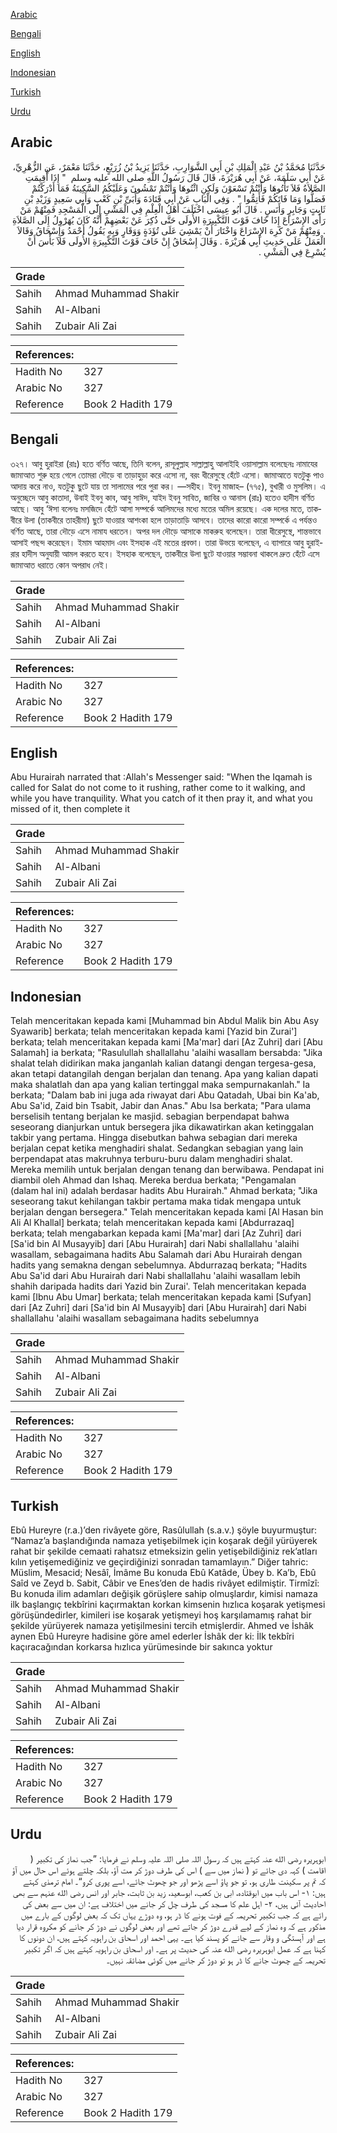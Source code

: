 [Arabic](#arabic)

[Bengali](#bengali)

[English](#english)

[Indonesian](#indonesian)

[Turkish](#turkish)

[Urdu](#urdu)

## Arabic


<div dir="rtl" lang="ar" style={{fontSize:'larger',backgroundColor:'#f8f9fa',padding:20}}>
حَدَّثَنَا مُحَمَّدُ بْنُ عَبْدِ الْمَلِكِ بْنِ أَبِي الشَّوَارِبِ، حَدَّثَنَا يَزِيدُ بْنُ زُرَيْعٍ، حَدَّثَنَا مَعْمَرٌ، عَنِ الزُّهْرِيِّ، عَنْ أَبِي سَلَمَةَ، عَنْ أَبِي هُرَيْرَةَ، قَالَ قَالَ رَسُولُ اللَّهِ صلى الله عليه وسلم ‏ "‏ إِذَا أُقِيمَتِ الصَّلاَةُ فَلاَ تَأْتُوهَا وَأَنْتُمْ تَسْعَوْنَ وَلَكِنِ ائْتُوهَا وَأَنْتُمْ تَمْشُونَ وَعَلَيْكُمُ السَّكِينَةُ فَمَا أَدْرَكْتُمْ فَصَلُّوا وَمَا فَاتَكُمْ فَأَتِمُّوا ‏"‏ ‏.‏ وَفِي الْبَابِ عَنْ أَبِي قَتَادَةَ وَأُبَىِّ بْنِ كَعْبٍ وَأَبِي سَعِيدٍ وَزَيْدِ بْنِ ثَابِتٍ وَجَابِرٍ وَأَنَسٍ ‏.‏ قَالَ أَبُو عِيسَى اخْتَلَفَ أَهْلُ الْعِلْمِ فِي الْمَشْىِ إِلَى الْمَسْجِدِ فَمِنْهُمْ مَنْ رَأَى الإِسْرَاعَ إِذَا خَافَ فَوْتَ التَّكْبِيرَةِ الأُولَى حَتَّى ذُكِرَ عَنْ بَعْضِهِمْ أَنَّهُ كَانَ يُهَرْوِلُ إِلَى الصَّلاَةِ ‏.‏ وَمِنْهُمْ مَنْ كَرِهَ الإِسْرَاعَ وَاخْتَارَ أَنْ يَمْشِيَ عَلَى تُؤَدَةٍ وَوَقَارٍ وَبِهِ يَقُولُ أَحْمَدُ وَإِسْحَاقُ وَقَالاَ الْعَمَلُ عَلَى حَدِيثِ أَبِي هُرَيْرَةَ ‏.‏ وَقَالَ إِسْحَاقُ إِنْ خَافَ فَوْتَ التَّكْبِيرَةِ الأُولَى فَلاَ بَأْسَ أَنْ يُسْرِعَ فِي الْمَشْىِ ‏.‏
</div>
<div style={{backgroundColor:'#f8f9fa',padding:20, marginBottom: 10}}><table> <thead> <tr> <th>Grade</th> <th></th> </tr> </thead> <tbody> <tr><td>Sahih</td><td>Ahmad Muhammad Shakir</td></tr><tr><td>Sahih</td><td>Al-Albani</td></tr><tr><td>Sahih</td><td>Zubair Ali Zai</td></tr></tbody></table><table> <thead> <tr> <th>References:</th> <th></th> </tr> </thead> <tbody><tr><td>Hadith No</td><td>327</td></tr><tr><td>Arabic No</td><td>327</td></tr><tr><td>Reference</td><td>Book 2 Hadith 179</td></tr></tbody></table></div>

## Bengali


<div dir="ltr" lang="bn" style={{fontSize:'larger',backgroundColor:'#f8f9fa',padding:20}}>
৩২৭। আবু হুরাইরা (রাঃ) হতে বর্ণিত আছে, তিনি বলেন, রাসূলুল্লাহ সাল্লাল্লাহু আলাইহি ওয়াসাল্লাম বলেছেনঃ নামাযের জামাআত শুরু হয়ে গেলে তোমরা দৌড়ে বা তাড়াহুড়া করে এসো না, বরং ধীরেসুস্থে হেঁটে এসো। জামাআতে যতটুকু পাও আদায় করে নাও, যতটুকু ছুটে যায় তা সালামের পরে পুরা কর। —সহীহ। ইবনু মাজাহ– (৭৭৫), বুখারী ও মুসলিম। এ অনুচ্ছেদে আবু কাতাদা, উবাই ইবনু কাব, আবু সাঈদ, যাইদ ইবনু সাবিত, জাবির ও আনাস (রাঃ) হতেও হাদীস বর্ণিত আছে। আবু ‘ঈসা বলেনঃ মসজিদে হেঁটে আসা সম্পর্কে আলিমদের মধ্যে মতের অমিল রয়েছে। এক দলের মতে, তাকবীরে উলা (তাকবীরে তাহরীমা) ছুটে যাওয়ার আশংকা হলে তাড়াতাড়ি আসবে। তাদের কারো কারো সম্পর্কে এ পর্যন্তও বর্ণিত আছে, তারা দৌড়ে এসে নামায ধরতেন। অপর দল দৌড়ে আসাকে মাকরুহ বলেছেন। তারা ধীরেসুস্থে, শান্তভাবে আসাই পছন্দ করেছেন। ইমাম আহমাদ এবং ইসহাক এই মতের প্রবক্তা। তারা উভয়ে বলেছেন, এ ব্যাপারে আবু হুরাইরার হাদীস অনুযায়ী আমল করতে হবে। ইসহাক বলেছেন, তাকবীরে উলা ছুটে যাওয়ার সম্ভাবনা থাকলে দ্রুত হেঁটে এসে জামাআত ধরাতে কোন অপরাধ নেই।
</div>
<div style={{backgroundColor:'#f8f9fa',padding:20, marginBottom: 10}}><table> <thead> <tr> <th>Grade</th> <th></th> </tr> </thead> <tbody> <tr><td>Sahih</td><td>Ahmad Muhammad Shakir</td></tr><tr><td>Sahih</td><td>Al-Albani</td></tr><tr><td>Sahih</td><td>Zubair Ali Zai</td></tr></tbody></table><table> <thead> <tr> <th>References:</th> <th></th> </tr> </thead> <tbody><tr><td>Hadith No</td><td>327</td></tr><tr><td>Arabic No</td><td>327</td></tr><tr><td>Reference</td><td>Book 2 Hadith 179</td></tr></tbody></table></div>

## English


<div dir="ltr" lang="en" style={{fontSize:'larger',backgroundColor:'#f8f9fa',padding:20}}>
Abu Hurairah narrated that :Allah's Messenger said: "When the Iqamah is called for Salat do not come to it rushing, rather come to it walking, and while you have tranquility. What you catch of it then pray it, and what you missed of it, then complete it
</div>
<div style={{backgroundColor:'#f8f9fa',padding:20, marginBottom: 10}}><table> <thead> <tr> <th>Grade</th> <th></th> </tr> </thead> <tbody> <tr><td>Sahih</td><td>Ahmad Muhammad Shakir</td></tr><tr><td>Sahih</td><td>Al-Albani</td></tr><tr><td>Sahih</td><td>Zubair Ali Zai</td></tr></tbody></table><table> <thead> <tr> <th>References:</th> <th></th> </tr> </thead> <tbody><tr><td>Hadith No</td><td>327</td></tr><tr><td>Arabic No</td><td>327</td></tr><tr><td>Reference</td><td>Book 2 Hadith 179</td></tr></tbody></table></div>

## Indonesian


<div dir="ltr" lang="id" style={{fontSize:'larger',backgroundColor:'#f8f9fa',padding:20}}>
Telah menceritakan kepada kami [Muhammad bin Abdul Malik bin Abu Asy Syawarib] berkata; telah menceritakan kepada kami [Yazid bin Zurai'] berkata; telah menceritakan kepada kami [Ma'mar] dari [Az Zuhri] dari [Abu Salamah] ia berkata; "Rasulullah shallallahu 'alaihi wasallam bersabda: "Jika shalat telah didirikan maka janganlah kalian datangi dengan tergesa-gesa, akan tetapi datangilah dengan berjalan dan tenang. Apa yang kalian dapati maka shalatlah dan apa yang kalian tertinggal maka sempurnakanlah." Ia berkata; "Dalam bab ini juga ada riwayat dari Abu Qatadah, Ubai bin Ka'ab, Abu Sa'id, Zaid bin Tsabit, Jabir dan Anas." Abu Isa berkata; "Para ulama berselisih tentang berjalan ke masjid. sebagian berpendapat bahwa seseorang dianjurkan untuk bersegera jika dikawatirkan akan ketinggalan takbir yang pertama. Hingga disebutkan bahwa sebagian dari mereka berjalan cepat ketika menghadiri shalat. Sedangkan sebagian yang lain berpendapat atas makruhnya terburu-buru dalam menghadiri shalat. Mereka memilih untuk berjalan dengan tenang dan berwibawa. Pendapat ini diambil oleh Ahmad dan Ishaq. Mereka berdua berkata; "Pengamalan (dalam hal ini) adalah berdasar hadits Abu Hurairah." Ahmad berkata; "Jika seseorang takut kehilangan takbir pertama maka tidak mengapa untuk berjalan dengan bersegera." Telah menceritakan kepada kami [Al Hasan bin Ali Al Khallal] berkata; telah menceritakan kepada kami [Abdurrazaq] berkata; telah mengabarkan kepada kami [Ma'mar] dari [Az Zuhri] dari [Sa'id bin Al Musayyib] dari [Abu Hurairah] dari Nabi shallallahu 'alaihi wasallam, sebagaimana hadits Abu Salamah dari Abu Hurairah dengan hadits yang semakna dengan sebelumnya. Abdurrazaq berkata; "Hadits Abu Sa'id dari Abu Hurairah dari Nabi shallallahu 'alaihi wasallam lebih shahih daripada hadits dari Yazid bin Zurai'. Telah menceritakan kepada kami [Ibnu Abu Umar] berkata; telah menceritakan kepada kami [Sufyan] dari [Az Zuhri] dari [Sa'id bin Al Musayyib] dari [Abu Hurairah] dari Nabi shallallahu 'alaihi wasallam sebagaimana hadits sebelumnya
</div>
<div style={{backgroundColor:'#f8f9fa',padding:20, marginBottom: 10}}><table> <thead> <tr> <th>Grade</th> <th></th> </tr> </thead> <tbody> <tr><td>Sahih</td><td>Ahmad Muhammad Shakir</td></tr><tr><td>Sahih</td><td>Al-Albani</td></tr><tr><td>Sahih</td><td>Zubair Ali Zai</td></tr></tbody></table><table> <thead> <tr> <th>References:</th> <th></th> </tr> </thead> <tbody><tr><td>Hadith No</td><td>327</td></tr><tr><td>Arabic No</td><td>327</td></tr><tr><td>Reference</td><td>Book 2 Hadith 179</td></tr></tbody></table></div>

## Turkish


<div dir="ltr" lang="tr" style={{fontSize:'larger',backgroundColor:'#f8f9fa',padding:20}}>
Ebû Hureyre (r.a.)’den rivâyete göre, Rasûlullah (s.a.v.) şöyle buyurmuştur: “Namaz’a başlandığında namaza yetişebilmek için koşarak değil yürüyerek rahat bir şekilde cemaati rahatsız etmeksizin gelin yetişebildiğiniz rek’atları kılın yetişemediğiniz ve geçirdiğinizi sonradan tamamlayın.” Diğer tahric: Müslim, Mesacid; Nesâî, İmâme Bu konuda Ebû Katâde, Übey b. Ka’b, Ebû Saîd ve Zeyd b. Sabit, Câbir ve Enes’den de hadis rivâyet edilmiştir. Tirmîzî: Bu konuda ilim adamları değişik görüşlere sahip olmuşlardır, kimisi namaza ilk başlangıç tekbîrini kaçırmaktan korkan kimsenin hızlıca koşarak yetişmesi görüşündedirler, kimileri ise koşarak yetişmeyi hoş karşılamamış rahat bir şekilde yürüyerek namaza yetişilmesini tercih etmişlerdir. Ahmed ve İshâk aynen Ebû Hureyre hadisine göre amel ederler İshâk der ki: İlk tekbîri kaçıracağından korkarsa hızlıca yürümesinde bir sakınca yoktur
</div>
<div style={{backgroundColor:'#f8f9fa',padding:20, marginBottom: 10}}><table> <thead> <tr> <th>Grade</th> <th></th> </tr> </thead> <tbody> <tr><td>Sahih</td><td>Ahmad Muhammad Shakir</td></tr><tr><td>Sahih</td><td>Al-Albani</td></tr><tr><td>Sahih</td><td>Zubair Ali Zai</td></tr></tbody></table><table> <thead> <tr> <th>References:</th> <th></th> </tr> </thead> <tbody><tr><td>Hadith No</td><td>327</td></tr><tr><td>Arabic No</td><td>327</td></tr><tr><td>Reference</td><td>Book 2 Hadith 179</td></tr></tbody></table></div>

## Urdu


<div dir="rtl" lang="ur" style={{fontSize:'larger',backgroundColor:'#f8f9fa',padding:20}}>
ابوہریرہ رضی الله عنہ کہتے ہیں کہ رسول اللہ صلی اللہ علیہ وسلم نے فرمایا: ”جب نماز کی تکبیر ( اقامت ) کہہ دی جائے تو ( نماز میں سے ) اس کی طرف دوڑ کر مت آؤ، بلکہ چلتے ہوئے اس حال میں آؤ کہ تم پر سکینت طاری ہو، تو جو پاؤ اسے پڑھو اور جو چھوٹ جائے، اسے پوری کرو“۔ امام ترمذی کہتے ہیں: ۱- اس باب میں ابوقتادہ، ابی بن کعب، ابوسعید، زید بن ثابت، جابر اور انس رضی الله عنہم سے بھی احادیث آئی ہیں، ۲- اہل علم کا مسجد کی طرف چل کر جانے میں اختلاف ہے: ان میں سے بعض کی رائے ہے کہ جب تکبیر تحریمہ کے فوت ہونے کا ڈر ہو، وہ دوڑے یہاں تک کہ بعض لوگوں کے بارے میں مذکور ہے کہ وہ نماز کے لیے قدرے دوڑ کر جاتے تھے اور بعض لوگوں نے دوڑ کر جانے کو مکروہ قرار دیا ہے اور آہستگی و وقار سے جانے کو پسند کیا ہے۔ یہی احمد اور اسحاق بن راہویہ کہتے ہیں، ان دونوں کا کہنا ہے کہ عمل ابوہریرہ رضی الله عنہ کی حدیث پر ہے۔ اور اسحاق بن راہویہ کہتے ہیں کہ اگر تکبیر تحریمہ کے چھوٹ جانے کا ڈر ہو تو دوڑ کر جانے میں کوئی مضائقہ نہیں۔
</div>
<div style={{backgroundColor:'#f8f9fa',padding:20, marginBottom: 10}}><table> <thead> <tr> <th>Grade</th> <th></th> </tr> </thead> <tbody> <tr><td>Sahih</td><td>Ahmad Muhammad Shakir</td></tr><tr><td>Sahih</td><td>Al-Albani</td></tr><tr><td>Sahih</td><td>Zubair Ali Zai</td></tr></tbody></table><table> <thead> <tr> <th>References:</th> <th></th> </tr> </thead> <tbody><tr><td>Hadith No</td><td>327</td></tr><tr><td>Arabic No</td><td>327</td></tr><tr><td>Reference</td><td>Book 2 Hadith 179</td></tr></tbody></table></div>